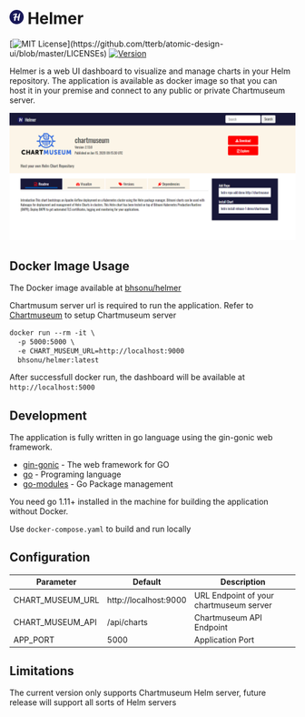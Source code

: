 # <img src="./static/img/icons/apple-touch-icon.png" height="25" width="25"> Helmer

[![MIT License](https://img.shields.io/apm/l/atomic-design-ui.svg?)](https://github.com/tterb/atomic-design-ui/blob/master/LICENSEs)
[![Version](https://badge.fury.io/gh/tterb%2FHyde.svg)](https://badge.fury.io/gh/tterb%2FHyde)

Helmer is a web UI dashboard to visualize and manage charts in your Helm repository. The application is available as docker image so that you can host it in your premise and connect to any public or private Chartmuseum server.

<img src="./docs/helmer-dash2.PNG">

## Docker Image Usage

The Docker image available at [bhsonu/helmer](https://hub.docker.com/r/bhsonu/helmer)

Chartmusum server url is required to run the application. Refer to [Chartmuseum](https://github.com/helm/chartmuseum) to setup Chartmuseum server

```
docker run --rm -it \
  -p 5000:5000 \
  -e CHART_MUSEUM_URL=http://localhost:9000
  bhsonu/helmer:latest
```
After successfull docker run, the dashboard will be available at `http://localhost:5000`  

## Development

The application is fully written in go language using the gin-gonic web framework.

* [gin-gonic](https://gin-gonic.com/) - The web framework for GO
* [go](https://golang.org/) - Programing language
* [go-modules](https://github.com/golang/go/wiki/Modules) - Go Package management

You need go 1.11+ installed in the machine for building the application without Docker. 

Use `docker-compose.yaml` to build and run locally

## Configuration

| Parameter          | Default                  | Description          |
| ------------------ | ------------------------ | ---------------------|
|CHART_MUSEUM_URL    | http://localhost:9000    |  URL Endpoint of your chartmuseum server |
|CHART_MUSEUM_API    | /api/charts              |  Chartmuseum API Endpoint                |
|APP_PORT            | 5000                     |  Application Port                        |

## Limitations
The current version only supports Chartmuseum Helm server, future release will support all sorts of Helm servers